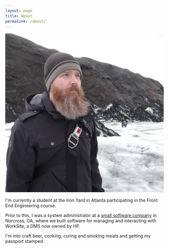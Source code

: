 ```yaml
---
layout: page
title: About
permalink: /about/
---
```


![Profile Image](/assets/profile.png)

I'm currently a student at the Iron Yard in Atlanta participating in the Front End Engineering course.

Prior to this, I was a system administrator at a [small software company](http://docauto.com) in Norcross, GA, where we built software for managing and interacting with WorkSite, a DMS now owned by HP.

I'm into craft beer, cooking, curing and smoking meats and getting my passport stamped.

